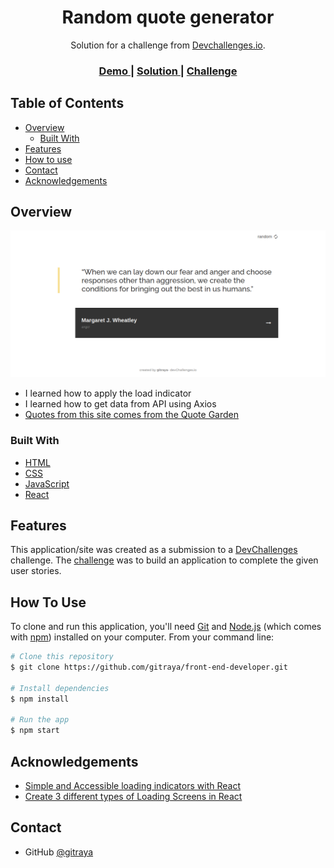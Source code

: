 <h1 align="center">Random quote generator</h1>

<div align="center">
   Solution for a challenge from  <a href="http://devchallenges.io" target="_blank">Devchallenges.io</a>.
</div>

<div align="center">
  <h3>
    <a href="https://front-end-developer.herokuapp.com/random-quote-generator">
      Demo
    </a>
    <span> | </span>
    <a href="https://github.com/gitraya/front-end-developer/tree/master/random-quote-generator">
      Solution
    </a>
    <span> | </span>
    <a href="https://devchallenges.io/challenges/8Y3J4ucAMQpSnYTwwWW8">
      Challenge
    </a>
  </h3>
</div>

## Table of Contents

- [Overview](#overview)
  - [Built With](#built-with)
- [Features](#features)
- [How to use](#how-to-use)
- [Contact](#contact)
- [Acknowledgements](#acknowledgements)

## Overview

![screenshot](https://github.com/gitraya/front-end-developer/blob/master/random-quote-generator/public/images/overviewrandomquote.png)

- I learned how to apply the load indicator
- I learned how to get data from API using Axios
- [Quotes from this site comes from the Quote Garden](https://pprathameshmore.github.io/QuoteGarden/)

### Built With

- [HTML](https://html.spec.whatwg.org/)
- [CSS](https://www.w3.org/Style/CSS/Overview.en.html)
- [JavaScript](https://www.ecma-international.org/publications-and-standards/standards/ecma-262/)
- [React](https://reactjs.org/)

## Features

This application/site was created as a submission to a [DevChallenges](https://devchallenges.io/challenges) challenge. The [challenge](https://devchallenges.io/challenges/8Y3J4ucAMQpSnYTwwWW8) was to build an application to complete the given user stories.

## How To Use

To clone and run this application, you'll need [Git](https://git-scm.com) and [Node.js](https://nodejs.org/en/download/) (which comes with [npm](http://npmjs.com)) installed on your computer. From your command line:

```bash
# Clone this repository
$ git clone https://github.com/gitraya/front-end-developer.git

# Install dependencies
$ npm install

# Run the app
$ npm start
```

## Acknowledgements

- [Simple and Accessible loading indicators with React](https://reactjsexample.com/simple-and-accessible-loading-indicators-with-react/)
- [Create 3 different types of Loading Screens in React](https://dev.to/codebucks/create-3-different-types-of-loading-screens-in-react-5bba)

## Contact

- GitHub [@gitraya](https://github.com/gitraya)
